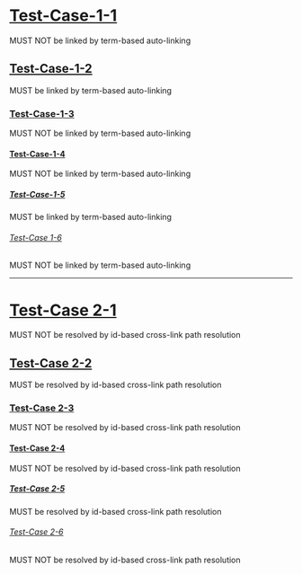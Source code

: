 # [Test-Case-1-1](#test-case-1-1)

MUST NOT be linked by term-based auto-linking

## [Test-Case-1-2](#test-case-1-2)

MUST be linked by term-based auto-linking

### [Test-Case-1-3](#test-case-1-3)

MUST NOT be linked by term-based auto-linking

#### [Test-Case-1-4](#test-case-1-4)

MUST NOT be linked by term-based auto-linking

##### [Test-Case-1-5](#test-case-1-5)

MUST be linked by term-based auto-linking

###### [Test-Case 1-6](#test-case-1-6)

MUST NOT be linked by term-based auto-linking

***

# [Test-Case 2-1](#tc-2-1)

MUST NOT be resolved by id-based cross-link path resolution

## [Test-Case 2-2](#tc-2-2)

MUST be resolved by id-based cross-link path resolution

### [Test-Case 2-3](#tc-2-3)

MUST NOT be resolved by id-based cross-link path resolution

#### [Test-Case 2-4](#tc-2-4)

MUST NOT be resolved by id-based cross-link path resolution

##### [Test-Case 2-5](#tc-2-5)

MUST be resolved by id-based cross-link path resolution

###### [Test-Case 2-6](#tc-2-6)

MUST NOT be resolved by id-based cross-link path resolution

